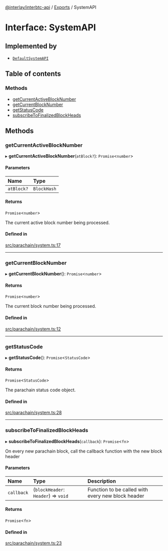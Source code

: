 [@interlay/interbtc-api](/README.md) / [Exports](/modules.md) / SystemAPI

# Interface: SystemAPI

## Implemented by

- [`DefaultSystemAPI`](/classes/DefaultSystemAPI.md)

## Table of contents

### Methods

- [getCurrentActiveBlockNumber](/interfaces/SystemAPI.md#getcurrentactiveblocknumber)
- [getCurrentBlockNumber](/interfaces/SystemAPI.md#getcurrentblocknumber)
- [getStatusCode](/interfaces/SystemAPI.md#getstatuscode)
- [subscribeToFinalizedBlockHeads](/interfaces/SystemAPI.md#subscribetofinalizedblockheads)

## Methods

### getCurrentActiveBlockNumber

▸ **getCurrentActiveBlockNumber**(`atBlock?`): `Promise`<`number`\>

#### Parameters

| Name | Type |
| :------ | :------ |
| `atBlock?` | `BlockHash` |

#### Returns

`Promise`<`number`\>

The current active block number being processed.

#### Defined in

[src/parachain/system.ts:17](https://github.com/interlay/interbtc-api/blob/5eab153/src/parachain/system.ts#L17)

___

### getCurrentBlockNumber

▸ **getCurrentBlockNumber**(): `Promise`<`number`\>

#### Returns

`Promise`<`number`\>

The current block number being processed.

#### Defined in

[src/parachain/system.ts:12](https://github.com/interlay/interbtc-api/blob/5eab153/src/parachain/system.ts#L12)

___

### getStatusCode

▸ **getStatusCode**(): `Promise`<`StatusCode`\>

#### Returns

`Promise`<`StatusCode`\>

The parachain status code object.

#### Defined in

[src/parachain/system.ts:28](https://github.com/interlay/interbtc-api/blob/5eab153/src/parachain/system.ts#L28)

___

### subscribeToFinalizedBlockHeads

▸ **subscribeToFinalizedBlockHeads**(`callback`): `Promise`<`fn`\>

On every new parachain block, call the callback function with the new block header

#### Parameters

| Name | Type | Description |
| :------ | :------ | :------ |
| `callback` | (`blockHeader`: `Header`) => `void` | Function to be called with every new block header |

#### Returns

`Promise`<`fn`\>

#### Defined in

[src/parachain/system.ts:23](https://github.com/interlay/interbtc-api/blob/5eab153/src/parachain/system.ts#L23)
